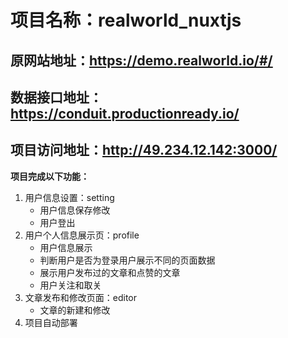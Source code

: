 # 项目名称：realworld_nuxtjs #

## 原网站地址：https://demo.realworld.io/#/ ##

## 数据接口地址：https://conduit.productionready.io/ ##

## 项目访问地址：http://49.234.12.142:3000/ ##

**项目完成以下功能：**
1. 用户信息设置：setting
	- 用户信息保存修改
	- 用户登出
2. 用户个人信息展示页：profile
	- 用户信息展示
	- 判断用户是否为登录用户展示不同的页面数据
	- 展示用户发布过的文章和点赞的文章
	- 用户关注和取关
3. 文章发布和修改页面：editor
	- 文章的新建和修改
4. 项目自动部署